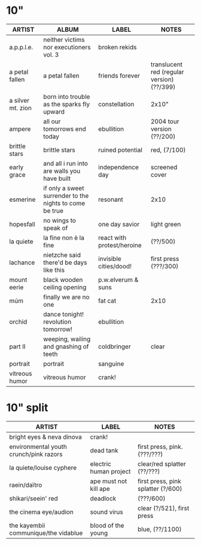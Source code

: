 # 10"

| ARTIST | ALBUM  | LABEL  | NOTES  |
| ------ | ------ | ------ | ------ |
| a.p.p.l.e. | neither victims nor executioners vol. 3 | broken rekids | |
| a petal fallen | a petal fallen | friends forever | translucent red (regular version) (??/399) |
| a silver mt. zion | born into trouble as the sparks fly upward | constellation | 2x10" |
| ampere | all our tomorrows end today | ebullition | 2004 tour version (??/200) |
| brittle stars | brittle stars | ruined potential | red, (7/100) |
| early grace | and all i run into are walls you have built | independence day | screened cover |
| esmerine | if only a sweet surrender to the nights to come be true | resonant | 2x10 |
| hopesfall | no wings to speak of | one day savior | light green |
| la quiete | la fine non è la fine | react with protest/heroine | (??/500) |
| lachance | nietzche said there'd be days like this | invisible cities/dood! | first press (???/300) |
| mount eerie | black wooden ceiling opening | p.w.elverum & suns | |
| múm | finally we are no one | fat cat | 2x10 |
| orchid | dance tonight! revolution tomorrow! | ebullition  | |
| part II | weeping, wailing and gnashing of teeth | coldbringer | clear |
| portrait | portrait | sanguine | |
| vitreous humor | vitreous humor | crank! |

# 10" split
| ARTIST |  LABEL | NOTES |
| ------ | ------ | ------ |
| bright eyes & neva dinova | crank!  | |
| environmental youth crunch/pink razors | dead tank | first press, pink. (???/???) |
| la quiete/louise cyphere | electric human project | clear/red splatter (??/???) |
| raein/daïtro | ape must not kill ape | first press, pink splatter (?/600)  |
| shikari/seein' red | deadlock | (???/600) |
| the cinema eye/audion | sound virus | clear (?/521), first press  |
| the kayembii communique/the vidablue | blood of the young | blue, (??/1100)  |
